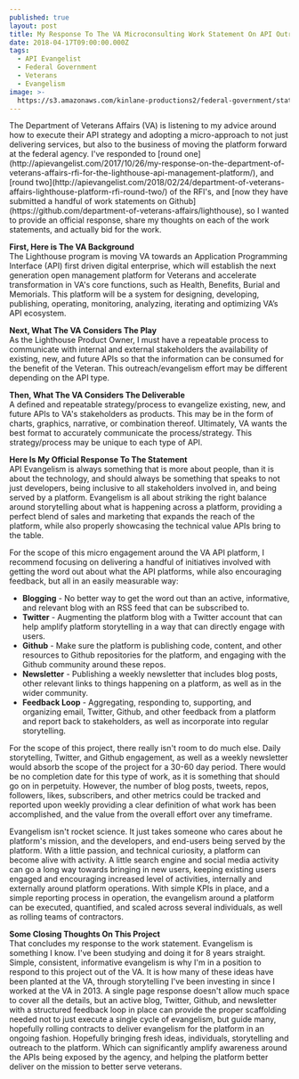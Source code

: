 ```yaml
---
published: true
layout: post
title: My Response To The VA Microconsulting Work Statement On API Outreach
date: 2018-04-17T09:00:00.000Z
tags:
  - API Evangelist
  - Federal Government
  - Veterans
  - Evangelism
image: >-
  https://s3.amazonaws.com/kinlane-productions2/federal-government/state-2017/kin-lane-presidential-innovation-fellow.png
---
```

<p></p>The Department of Veterans Affairs (VA) is listening to my advice around how to execute their API strategy and adopting a micro-approach to not just delivering services, but also to the business of moving the platform forward at the federal agency. I've responded to [round one](http://apievangelist.com/2017/10/26/my-response-on-the-department-of-veterans-affairs-rfi-for-the-lighthouse-api-management-platform/), and [round two](http://apievangelist.com/2018/02/24/department-of-veterans-affairs-lighthouse-platform-rfi-round-two/) of the RFI's, and [now they have submitted a handful of work statements on Github](https://github.com/department-of-veterans-affairs/lighthouse), so I wanted to provide an official response, share my thoughts on each of the work statements, and actually bid for the work.

**First, Here is The VA Background**<br />
The Lighthouse program is moving VA towards an Application Programming Interface (API) first driven digital enterprise, which will establish the next generation open management platform for Veterans and accelerate transformation in VA's core functions, such as Health, Benefits, Burial and Memorials. This platform will be a system for designing, developing, publishing, operating, monitoring, analyzing, iterating and optimizing VA’s API ecosystem.

**Next, What The VA Considers The Play**<br />
As the Lighthouse Product Owner, I must have a repeatable process to communicate with internal and external stakeholders the availability of existing, new, and future APIs so that the information can be consumed for the benefit of the Veteran. This outreach/evangelism effort may be different depending on the API type.

**Then, What The VA Considers The Deliverable**<br />
A defined and repeatable strategy/process to evangelize existing, new, and future APIs to VA's stakeholders as products. This may be in the form of charts, graphics, narrative, or combination thereof. Ultimately, VA wants the best format to accurately communicate the process/strategy. This strategy/process may be unique to each type of API.

**Here Is My Official Response To The Statement**<br />
API Evangelism is always something that is more about people, than it is about the technology, and should always be something that speaks to not just developers, being inclusive to all stakeholders involved in, and being served by a platform. Evangelism is all about striking the right balance around storytelling about what is happening across a platform, providing a perfect blend of sales and marketing that expands the reach of the platform, while also properly showcasing the technical value APIs bring to the table.

For the scope of this micro engagement around the VA API platform, I recommend focusing on delivering a handful of initiatives involved with getting the word out about what the API platforms, while also encouraging feedback, but all in an easily measurable way:

- **Blogging** - No better way to get the word out than an active, informative, and relevant blog with an RSS feed that can be subscribed to.
- **Twitter** - Augmenting the platform blog with a Twitter account that can help amplify platform storytelling in a way that can directly engage with users.
- **Github** - Make sure the platform is publishing code, content, and other resources to Github repositories for the platform, and engaging with the Github community around these repos.
- **Newsletter** - Publishing a weekly newsletter that includes blog posts, other relevant links to things happening on a platform, as well as in the wider community.
- **Feedback Loop** - Aggregating, responding to, supporting, and organizing email, Twitter, Github, and other feedback from a platform and report back to stakeholders, as well as incorporate into regular storytelling.

For the scope of this project, there really isn't room to do much else. Daily storytelling, Twitter, and Github engagement, as well as a weekly newsletter would absorb the scope of the project for a 30-60 day period. There would be no completion date for this type of work, as it is something that should go on in perpetuity. However, the number of blog posts, tweets, repos, followers, likes, subscribers, and other metrics could be tracked and reported upon weekly providing a clear definition of what work has been accomplished, and the value from the overall effort over any timeframe.

Evangelism isn't rocket science. It just takes someone who cares about he platform's mission, and the developers, and end-users being served by the platform. With a little passion, and technical curiosity, a platform can become alive with activity. A little search engine and social media activity can go a long way towards bringing in new users, keeping existing users engaged and encouraging increased level of activities, internally and externally around platform operations. With simple KPIs in place, and a simple reporting process in operation, the evangelism around a platform can be executed, quantified, and scaled across several individuals, as well as rolling teams of contractors.

**Some Closing Thoughts On This Project**<br />
That concludes my response to the work statement. Evangelism is something I know. I've been studying and doing it for 8 years straight. Simple, consistent, informative evangelism is why I'm in a position to respond to this project out of the VA. It is how many of these ideas have been planted at the VA, through storytelling I've been investing in since I worked at the VA in 2013. A single page response doesn't allow much space to cover all the details, but an active blog, Twitter, Github, and newsletter with a structured feedback loop in place can provide the proper scaffolding needed not to just execute a single cycle of evangelism, but guide many, hopefully rolling contracts to deliver evangelism for the platform in an ongoing fashion. Hopefully bringing fresh ideas, individuals, storytelling and outreach to the platform. Which can significantly amplify awareness around the APIs being exposed by the agency, and helping the platform better deliver on the mission to better serve veterans.
